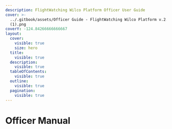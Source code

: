 ```yaml
---
description: FlightWatching Wilco Platform Officer User Guide
cover: >-
  ../.gitbook/assets/Officer Guide - FlightWatching Wilco Platform v.2.0.001
  (1).png
coverY: -124.84266666666667
layout:
  cover:
    visible: true
    size: hero
  title:
    visible: true
  description:
    visible: true
  tableOfContents:
    visible: true
  outline:
    visible: true
  pagination:
    visible: true
---
```


# Officer Manual

